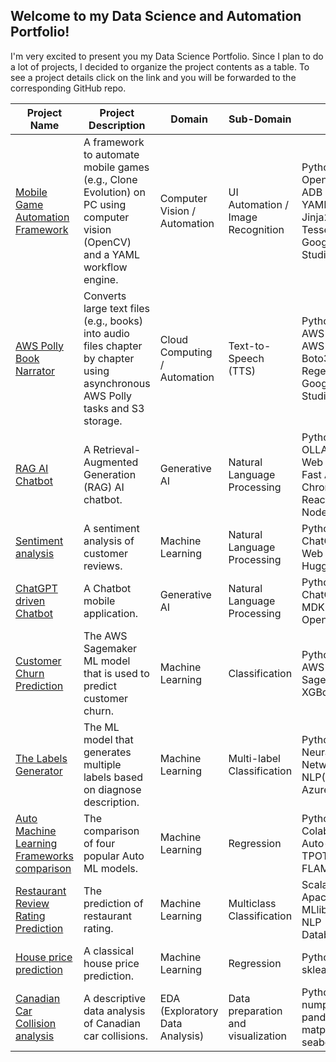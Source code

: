 ## Welcome to my Data Science and Automation Portfolio!

I'm very excited to present you my Data Science Portfolio. Since I plan to do a lot of projects, I decided to organize the project contents as a table.
To see a project details click on the link and you will be forwarded to the corresponding GitHub repo.

|Project Name|Project Description|Domain|Sub-Domain|Tools|
|---|---|---|---|---|
|[Mobile Game Automation Framework](https://github.com/boris-korotkov/CE_AUTOMATION)|A framework to automate mobile games (e.g., Clone Evolution) on PC using computer vision (OpenCV) and a YAML workflow engine.|Computer Vision / Automation|UI Automation / Image Recognition|Python<br>OpenCV<br>ADB<br>YAML<br>Jinja2<br>Tesseract<br>Google AI Studio|
|[AWS Polly Book Narrator](https://github.com/boris-korotkov/txt2mp3convertor)|Converts large text files (e.g., books) into audio files chapter by chapter using asynchronous AWS Polly tasks and S3 storage.|Cloud Computing / Automation|Text-to-Speech (TTS)|Python<br>AWS Polly<br>AWS S3<br>Boto3<br>Regex<br>Google AI Studio|
|[RAG AI Chatbot](https://github.com/boris-korotkov/ollama-test)|A Retrieval-Augmented Generation (RAG) AI chatbot.|Generative AI|Natural Language Processing|Python<br>OLLAMA<br>Web Scraping<br>Fast API<br>Chroma DB<br>React<br>Node.js|
|[Sentiment analysis](https://github.com/boris-korotkov/sentiment-analysis)|A sentiment analysis of customer reviews.|Machine Learning|Natural Language Processing|Python<br>ChatGPT<br>Web Scraping<br>Hugging Face|
|[ChatGPT driven Chatbot](https://github.com/boris-korotkov/Chatbot)|A Chatbot mobile application.|Generative AI|Natural Language Processing|Python<br>ChatGPT<br>MDKivy<br>OpenAI|
|[Customer Churn Prediction](https://github.com/boris-korotkov/Customer-Churn-Prediction)|The AWS Sagemaker ML model that is used to predict customer churn.|Machine Learning|Classification|Python<br>AWS Sagemaker<br>XGBoost|
|[The Labels Generator](https://github.com/boris-korotkov/The-Labels-Generator)|The ML model that generates multiple labels based on diagnose description.|Machine Learning|Multi-label Classification|Python<br>Neural Network(Keras)<br>NLP(NLTK)<br>Azure ML|
|[Auto Machine Learning Frameworks comparison](https://github.com/boris-korotkov/Auto-Machine-Learning-Frameworks-comparison)|The comparison of four popular Auto ML models.|Machine Learning|Regression|Python<br>Colab<br>Auto-sklearn<br>TPOT<br>FLAML|
|[Restaurant Review Rating Prediction](https://github.com/boris-korotkov/Restaurant-Review-Rating-Prediction)|The prediction of restaurant rating.|Machine Learning|Multiclass Classification|Scala<br>Apache Spark MLlib<br>NLP<br>Databricks|
|[House price prediction](https://github.com/boris-korotkov/House-price-prediction)|A classical house price prediction.|Machine Learning|Regression|Python<br>sklearn|
|[Canadian Car Collision analysis](https://github.com/boris-korotkov/Canadian-Car-Collision)|A descriptive data analysis of Canadian car collisions.|EDA (Exploratory Data Analysis)|Data preparation and visualization|Python<br>numpy<br>pandas<br>matplotlib<br>seaborn|
